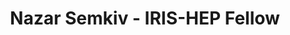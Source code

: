 ---
layout: fellow
pagetype: fellow
shortname: nszark
permalink: /fellows/nszark.html
fellow-name: Nazar Semkiv
title: Nazar Semkiv - IRIS-HEP Fellow
active: True
dates:
  start: 2023-06-26
  end: 2023-09-15
photo: /assets/images/team/fellows-2023/Nazar-Semkiv.jpg
institution: Taras Shevchenko National University of Kyiv
e-mail: nazar.semkiv.2000@gmail.com
focus-area: <Focus Area - ia,ssl,ssc,doma,as,osglhc>
project_title: Testing Real Time Analysis at LHCb
project_goal: >
    Development of a machine learning algorithm for accurately selecting specific decay candidates and evaluating the performance of the trigger paradigm at LHCb.
mentors:
  - Michele Atzeni (Massachusetts Institute of Technology, USA)
  - Dr. Eluned Anne Smith (Massachusetts Institute of Technology, USA)
proposal: /assets/pdf/fellows-2023/proposal-Nazar-Semkiv.pdf
presentations:
  - title: "<Presentation Title"
    date: "Presentation Date"
    url: <Presentation materials link>
    meeting: <Meeting name>
    meetingurl: <Meeting url - indico link, etc.>
    recordingurl: <Recording url> (Optional)
    focus-area: <Focus Area - ia,ssl,ssc,doma,as,osglhc>
current_status: >
  A placeholder for status updates
github-username: nszark
linkedin-profile: https://www.linkedin.com/in/nazarsemkiv/
---